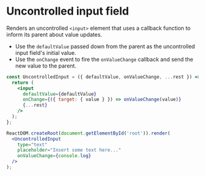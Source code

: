 # Uncontrolled input field

Renders an uncontrolled `<input>` element that uses a callback function to inform its parent about value updates.

* Use the `defaultValue` passed down from the parent as the uncontrolled input field's initial value.
* Use the `onChange` event to fire the `onValueChange` callback and send the new value to the parent.

```jsx
const UncontrolledInput = ({ defaultValue, onValueChange, ...rest }) => {
  return (
    <input
      defaultValue={defaultValue}
      onChange={({ target: { value } }) => onValueChange(value)}
      {...rest}
    />
  );
};
```

```jsx
ReactDOM.createRoot(document.getElementById('root')).render(
  <UncontrolledInput
    type="text"
    placeholder="Insert some text here..."
    onValueChange={console.log}
  />
);
```
